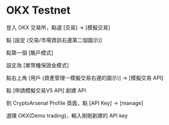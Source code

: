 # OKX Testnet

登入 OKX 交易所，點選 [交易] -> [模擬交易]


點 [設定 (交易/市場資訊右邊第二個圖示)] 


點第一個 [賬戶模式]


設定為 [單幣種保證金模式]


點右上角 [用戶 (資產管理一模擬交易右邊的圖示)] -> [模擬交易 API]


點 [申請模擬交易V5 API] 創建 API


到 CryptoArsenal Profile 頁面，點 [API Key] -> [manage]


 

選擇 OKX(Demo trading)，輸入剛剛創建的 API key

